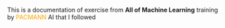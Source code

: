 This is a documentation of exercise from **All of Machine Learning** training by <font color='orange'> PACMANN</font> AI that I followed
